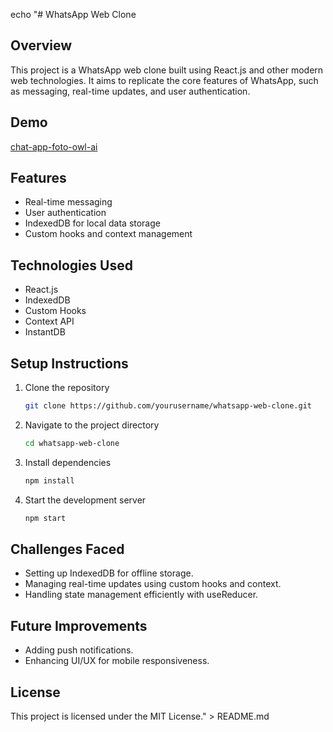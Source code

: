 echo "# WhatsApp Web Clone

## Overview
This project is a WhatsApp web clone built using React.js and other modern web technologies. It aims to replicate the core features of WhatsApp, such as messaging, real-time updates, and user authentication.

## Demo
[chat-app-foto-owl-ai](https://chat-app-foto-owl-ai.vercel.app/)


## Features
- Real-time messaging
- User authentication
- IndexedDB for local data storage
- Custom hooks and context management

## Technologies Used
- React.js
- IndexedDB
- Custom Hooks
- Context API
- InstantDB

## Setup Instructions
1. Clone the repository
    ```bash
    git clone https://github.com/yourusername/whatsapp-web-clone.git
    ```
2. Navigate to the project directory
    ```bash
    cd whatsapp-web-clone
    ```
3. Install dependencies
    ```bash
    npm install
    ```
4. Start the development server
    ```bash
    npm start
    ```

## Challenges Faced
- Setting up IndexedDB for offline storage.
- Managing real-time updates using custom hooks and context.
- Handling state management efficiently with useReducer.

## Future Improvements
- Adding push notifications.
- Enhancing UI/UX for mobile responsiveness.

## License
This project is licensed under the MIT License." > README.md
